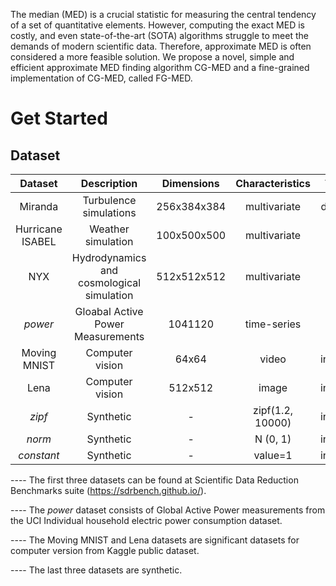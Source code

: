 The median (MED) is a crucial statistic for measuring the central tendency of a set of quantitative elements. However, computing the exact MED is costly, and even state-of-the-art (SOTA) algorithms struggle to meet the demands of modern scientific data. Therefore, approximate MED is often considered a more feasible solution.
We propose a novel, simple and efficient approximate MED finding algorithm CG-MED and a fine-grained implementation of CG-MED, called FG-MED.

# Get Started
## Dataset
| Dataset | Description         | Dimensions   | Characteristics | Type   |
| :-----: | :----------------:  | :--------:    |:------:| :------:|
| Miranda |Turbulence simulations | 256x384x384 | multivariate | double |
| Hurricane ISABEL | Weather simulation | 100x500x500 | multivariate | float |
| NYX| Hydrodynamics and cosmological simulation | 512x512x512 | multivariate | float |
| _power_ | Gloabal Active Power Measurements | 1041120 | time-series | float |
| Moving MNIST | Computer vision | 64x64 | video | integer |
| Lena | Computer vision | 512x512 | image | integer |
| _zipf_ | Synthetic | - |zipf(1.2, 10000)|integer |
| _norm_ | Synthetic | - | N (0, 1) |integer |
| _constant_ | Synthetic | - |value=1|integer |

---- The first three datasets can be found at Scientific Data Reduction Benchmarks suite (https://sdrbench.github.io/).

---- The _power_ dataset consists of Global Active Power measurements from the UCI Individual household electric power consumption dataset.

---- The Moving MNIST and Lena datasets are significant datasets for computer version from Kaggle public dataset.

---- The last three datasets are synthetic.

## 
